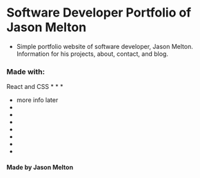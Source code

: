 # Software Developer Portfolio of Jason Melton

* Simple portfolio website of software developer, Jason Melton. Information for his projects, about, contact, and blog.



### Made with:
React and CSS
*
*
*
* more info later
*
*
*
*
*
*
*
#### Made by Jason Melton
